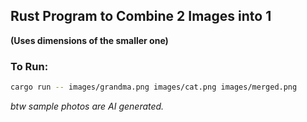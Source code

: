 
## Rust Program to Combine 2 Images into 1

**(Uses dimensions of the smaller one)**

### To Run:
```bash
cargo run -- images/grandma.png images/cat.png images/merged.png 
```
*btw sample photos are AI generated.*
